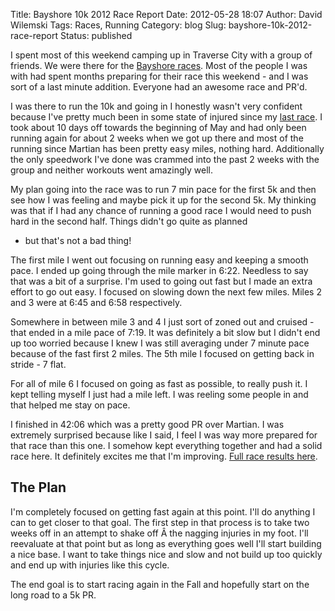 Title: Bayshore 10k 2012 Race Report
Date: 2012-05-28 18:07
Author: David Wilemski
Tags: Races, Running
Category: blog
Slug: bayshore-10k-2012-race-report
Status: published

I spent most of this weekend camping up in Traverse City with a group of
friends. We were there for the [Bayshore
races](http://www.bayshoremarathon.org/). Most of the people I was with
had spent months preparing for their race this weekend - and I was sort
of a last minute addition. Everyone had an awesome race and PR\'d.

I was there to run the 10k and going in I honestly wasn\'t very
confident because I\'ve pretty much been in some state of injured since
my [last
race](http://davidwilemski.com/blog/2012/04/race-report-martian-10k-2012/ "Race Report: Martian 10K 2012").
I took about 10 days off towards the beginning of May and had only been
running again for about 2 weeks when we got up there and most of the
running since Martian has been pretty easy miles, nothing hard.
Additionally the only speedwork I\'ve done was crammed into the past 2
weeks with the group and neither workouts went amazingly well.

My plan going into the race was to run 7 min pace for the first 5k and
then see how I was feeling and maybe pick it up for the second 5k. My
thinking was that if I had any chance of running a good race I would
need to push hard in the second half. Things didn\'t go quite as planned
- but that\'s not a bad thing!

The first mile I went out focusing on running easy and keeping a smooth
pace. I ended up going through the mile marker in 6:22. Needless to say
that was a bit of a surprise. I\'m used to going out fast but I made an
extra effort to go out easy. I focused on slowing down the next few
miles. Miles 2 and 3 were at 6:45 and 6:58 respectively.

Somewhere in between mile 3 and 4 I just sort of zoned out and cruised -
that ended in a mile pace of 7:19. It was definitely a bit slow but I
didn\'t end up too worried because I knew I was still averaging under 7
minute pace because of the fast first 2 miles. The 5th mile I focused on
getting back in stride - 7 flat.

For all of mile 6 I focused on going as fast as possible, to really push
it. I kept telling myself I just had a mile left. I was reeling some
people in and that helped me stay on pace.

I finished in 42:06 which was a pretty good PR over Martian. I was
extremely surprised because like I said, I feel I was way more prepared
for that race than this one. I somehow kept everything together and had
a solid race here. It definitely excites me that I\'m improving. [Full
race results
here](http://www.timing.runningfitsites.com/raceresults.php?RaceID=97).

The Plan
--------

I\'m completely focused on getting fast again at this point. I\'ll do
anything I can to get closer to that goal. The first step in that
process is to take two weeks off in an attempt to shake off Â the
nagging injuries in my foot. I\'ll reevaluate at that point but as long
as everything goes well I\'ll start building a nice base. I want to take
things nice and slow and not build up too quickly and end up with
injuries like this cycle.

The end goal is to start racing again in the Fall and hopefully start on
the long road to a 5k PR.
